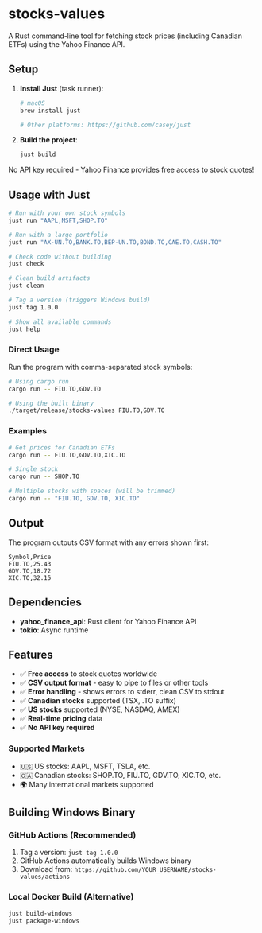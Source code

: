 # stocks-values

A Rust command-line tool for fetching stock prices (including Canadian ETFs) using the Yahoo Finance API.

## Setup

1. **Install Just** (task runner):
   ```bash
   # macOS
   brew install just
   
   # Other platforms: https://github.com/casey/just
   ```

2. **Build the project**:
   ```bash
   just build
   ```

No API key required - Yahoo Finance provides free access to stock quotes!

## Usage with Just

```bash
# Run with your own stock symbols
just run "AAPL,MSFT,SHOP.TO"

# Run with a large portfolio
just run "AX-UN.TO,BANK.TO,BEP-UN.TO,BOND.TO,CAE.TO,CASH.TO"

# Check code without building
just check

# Clean build artifacts
just clean

# Tag a version (triggers Windows build)
just tag 1.0.0

# Show all available commands
just help
```

### Direct Usage

Run the program with comma-separated stock symbols:

```bash
# Using cargo run
cargo run -- FIU.TO,GDV.TO

# Using the built binary
./target/release/stocks-values FIU.TO,GDV.TO
```

### Examples

```bash
# Get prices for Canadian ETFs
cargo run -- FIU.TO,GDV.TO,XIC.TO

# Single stock
cargo run -- SHOP.TO

# Multiple stocks with spaces (will be trimmed)
cargo run -- "FIU.TO, GDV.TO, XIC.TO"
```

## Output

The program outputs CSV format with any errors shown first:

```
Symbol,Price
FIU.TO,25.43
GDV.TO,18.72
XIC.TO,32.15
```

## Dependencies

- **yahoo_finance_api**: Rust client for Yahoo Finance API
- **tokio**: Async runtime

## Features

- ✅ **Free access** to stock quotes worldwide
- ✅ **CSV output format** - easy to pipe to files or other tools
- ✅ **Error handling** - shows errors to stderr, clean CSV to stdout
- ✅ **Canadian stocks** supported (TSX, .TO suffix)
- ✅ **US stocks** supported (NYSE, NASDAQ, AMEX)
- ✅ **Real-time pricing** data
- ✅ **No API key required**

### Supported Markets
- 🇺🇸 US stocks: AAPL, MSFT, TSLA, etc.
- 🇨🇦 Canadian stocks: SHOP.TO, FIU.TO, GDV.TO, XIC.TO, etc.
- 🌍 Many international markets supported

## Building Windows Binary

### GitHub Actions (Recommended)
1. Tag a version: `just tag 1.0.0`
2. GitHub Actions automatically builds Windows binary
3. Download from: `https://github.com/YOUR_USERNAME/stocks-values/actions`

### Local Docker Build (Alternative)
```bash
just build-windows
just package-windows
```